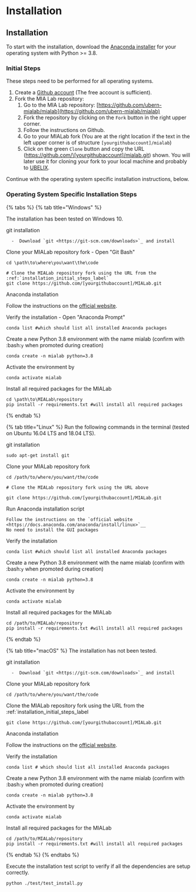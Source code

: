 # Installation

## Installation

To start with the installation, download the [Anaconda installer](https://www.anaconda.com/distribution/) for your operating system with Python >= 3.8.

### Initial Steps

These steps need to be performed for all operating systems.

1. Create a [Github account](https://github.com/signup?ref\_cta=Sign+up\&ref\_loc=header+logged+out\&ref\_page=%2F\&source=header-home) (The free account is sufficient).
2. Fork the MIA Lab repository:
   1. Go to the MIA Lab repository: [https://github.com/ubern-mialab/mialab](https://github.com/ubern-mialab/mialab)
   2. Fork the repository by clicking on the `Fork` button in the right upper corner.
   3. Follow the instructions on Github.
   4. Go to your MIALab fork (You are at the right location if the text in the left upper corner is of structure `[yourgithubaccount]/mialab`)
   5. Click on the green `Clone` button and copy the URL (https://github.com/\[yourgithubaccount]/mialab.git) shown. You will later use it for cloning your fork to your local machine and probably to [UBELIX](ubelix-hpc.md).

Continue with the operating system specific installation instructions, below.

### Operating System Specific Installation Steps

{% tabs %}
{% tab title="Windows" %}


The installation has been tested on Windows 10.

git installation

```
  -  Download `git <https://git-scm.com/downloads>`_ and install
```

Clone your MIALab repository fork - Open "Git Bash"

```
cd \path\to\where\you\want\the\code

# Clone the MIALab repository fork using the URL from the :ref:`installation_initial_steps_label`
git clone https://github.com/[yourgithubaccount]/MIALab.git
```

Anaconda installation

Follow the instructions on the [official website](https://docs.anaconda.com/anaconda/install/mac-os/).

Verify the installation - Open "Anaconda Prompt"

```
conda list #which should list all installed Anaconda packages
```

Create a new Python 3.8 environment with the name mialab (confirm with :bash:`y` when promoted during creation)

```
conda create -n mialab python=3.8
```

Activate the environment by

```
conda activate mialab
```

Install all required packages for the MIALab

```
cd \path\to\MIALab\repository
pip install -r requirements.txt #will install all required packages
```
{% endtab %}

{% tab title="Linux" %}
Run the following commands in the terminal (tested on Ubuntu 16.04 LTS and 18.04 LTS).

git installation

```
sudo apt-get install git
```

Clone your MIALab repository fork

```
cd /path/to/where/you/want/the/code

# Clone the MIALab repository fork using the URL above

git clone https://github.com/[yourgithubaccount]/MIALab.git
```

Run Anaconda installation script

```
Follow the instructions on the `official website <https://docs.anaconda.com/anaconda/install/linux>`__
No need to install the GUI packages
```

Verify the installation

```
conda list #which should list all installed Anaconda packages
```

Create a new Python 3.8 environment with the name mialab (confirm with :bash:`y` when promoted during creation)

```
conda create -n mialab python=3.8
```

Activate the environment by

```
conda activate mialab
```

Install all required packages for the MIALab

```
cd /path/to/MIALab/repository
pip install -r requirements.txt #will install all required packages
```
{% endtab %}

{% tab title="macOS" %}
The installation has not been tested.

git installation

```
  -  Download `git <https://git-scm.com/downloads>`_ and install
```

Clone your MIALab repository fork&#x20;

```
cd /path/to/where/you/want/the/code
```

Clone the MIALab repository fork using the URL from the :ref:\`installation\_initial\_steps\_label

```
git clone https://github.com/[yourgithubaccount]/MIALab.git
```

Anaconda installation&#x20;

Follow the instructions on the [official website](https://docs.anaconda.com/anaconda/install/mac-os/).

Verify the installation

```
conda list # which should list all installed Anaconda packages
```

Create a new Python 3.8 environment with the name mialab (confirm with :bash:`y` when promoted during creation)

```
conda create -n mialab python=3.8
```

Activate the environment by

```
conda activate mialab
```

Install all required packages for the MIALab

```
cd /path/to/MIALab/repository
pip install -r requirements.txt #will install all required packages
```
{% endtab %}
{% endtabs %}

Execute the installation test script to verify if all the dependencies are setup correctly.

```
python ./test/test_install.py
```
